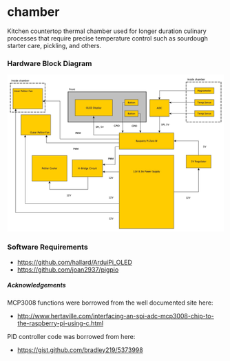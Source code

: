 # chamber
Kitchen countertop thermal chamber used for longer duration culinary
processes that require precise temperature control such as sourdough 
starter care, pickling, and others.

### Hardware Block Diagram
![block_diagram](concept/block_diagram_20190106.jpg)

### Software Requirements
 - https://github.com/hallard/ArduiPi_OLED 
 - https://github.com/joan2937/pigpio

##### Acknowledgements
MCP3008 functions were borrowed from the well documented site here: 
 - http://www.hertaville.com/interfacing-an-spi-adc-mcp3008-chip-to-the-raspberry-pi-using-c.html

PID controller code was borrowed from here:
 - https://gist.github.com/bradley219/5373998
